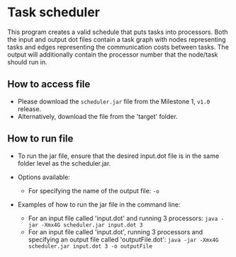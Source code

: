 # Task scheduler
This program creates a valid schedule that puts tasks into processors.
Both the input and output dot files contain a task graph with nodes representing tasks and edges representing the communication costs between tasks.
The output will additionally contain the processor number that the node/task should run in.

## How to access file
* Please download the `scheduler.jar` file from the Milestone 1, `v1.0` release.
* Alternatively, download the file from the 'target' folder.

## How to run file
* To run the jar file, ensure that the desired input.dot file is in the same folder level as the scheduler.jar.

* Options available: 
  * For specifying the name of the output file: ```-o```
  
* Examples of how to run the jar file in the command line:
  * For an input file called 'input.dot' and running 3 processors:
    ```java -jar -Xmx4G scheduler.jar input.dot 3```
  * For an input file called 'input.dot', running 3 processors and specifying an output file called 'outputFile.dot':
    ```java -jar -Xmx4G scheduler.jar input.dot 3 -o outputFile```

## 
